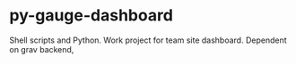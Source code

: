 # py-gauge-dashboard
Shell scripts and Python.  Work project for team site dashboard.  Dependent on grav backend, 
